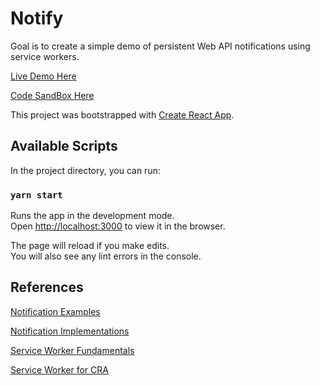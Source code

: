 # Notify
Goal is to create a simple demo of persistent Web API notifications using service workers.

[Live Demo Here](https://zor2r.csb.app/)

[Code SandBox Here](https://codesandbox.io/s/notify-react-demo-zor2r)

This project was bootstrapped with [Create React App](https://github.com/facebook/create-react-app).

## Available Scripts

In the project directory, you can run:

### `yarn start`

Runs the app in the development mode.<br />
Open [http://localhost:3000](http://localhost:3000) to view it in the browser.

The page will reload if you make edits.<br />
You will also see any lint errors in the console.

## References
[Notification Examples](https://web-push-book.gauntface.com/chapter-05/02-display-a-notification/)

[Notification Implementations](https://googlechrome.github.io/samples/notifications/requireInteraction.html)

[Service Worker Fundamentals](https://developers.google.com/web/fundamentals/primers/service-workers)

[Service Worker for CRA](https://www.freecodecamp.org/news/how-to-customize-service-workers-with-create-react-app-4424dda6210c/)
